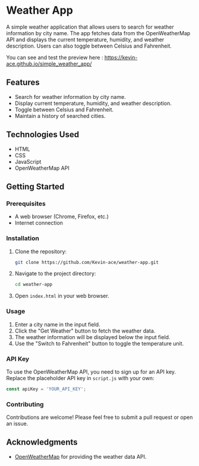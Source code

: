 # Weather App

A simple weather application that allows users to search for weather information by city name. The app fetches data from the OpenWeatherMap API and displays the current temperature, humidity, and weather description. Users can also toggle between Celsius and Fahrenheit.

You can see and test the preview here : https://kevin-ace.github.io/simple_weather_app/

## Features

- Search for weather information by city name.
- Display current temperature, humidity, and weather description.
- Toggle between Celsius and Fahrenheit.
- Maintain a history of searched cities.

## Technologies Used

- HTML
- CSS
- JavaScript
- OpenWeatherMap API

## Getting Started

### Prerequisites

- A web browser (Chrome, Firefox, etc.)
- Internet connection

### Installation

1. Clone the repository:
   ```bash
   git clone https://github.com/Kevin-ace/weather-app.git
   ```
2. Navigate to the project directory:
   ```bash
   cd weather-app
   ```
3. Open `index.html` in your web browser.

### Usage

1. Enter a city name in the input field.
2. Click the "Get Weather" button to fetch the weather data.
3. The weather information will be displayed below the input field.
4. Use the "Switch to Fahrenheit" button to toggle the temperature unit.

### API Key

To use the OpenWeatherMap API, you need to sign up for an API key. Replace the placeholder API key in `script.js` with your own:

```javascript
const apiKey = 'YOUR_API_KEY';
```

### Contributing

Contributions are welcome! Please feel free to submit a pull request or open an issue.

## Acknowledgments

- [OpenWeatherMap](https://openweathermap.org/) for providing the weather data API.
